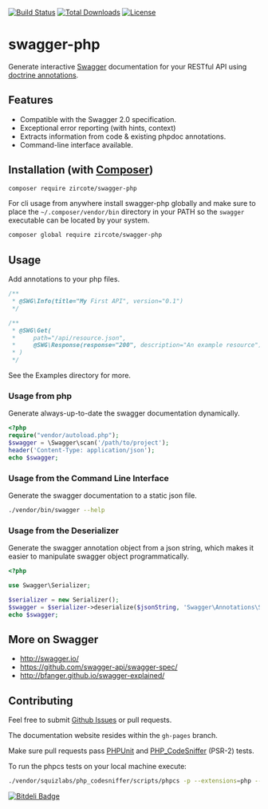 [![Build Status](https://img.shields.io/travis/zircote/swagger-php/master.svg?style=flat-square)](https://travis-ci.org/zircote/swagger-php)
[![Total Downloads](https://img.shields.io/packagist/dt/zircote/swagger-php.svg?style=flat-square)](https://packagist.org/packages/zircote/swagger-php)
[![License](https://img.shields.io/badge/license-Apache-blue.svg?style=flat-square)](LICENSE-2.0.txt)

# swagger-php

Generate interactive [Swagger](http://swagger.io) documentation for your RESTful API using [doctrine annotations](http://doctrine-common.readthedocs.org/en/latest/reference/annotations.html).

## Features

 - Compatible with the Swagger 2.0 specification.
 - Exceptional error reporting (with hints, context)
 - Extracts information from code & existing phpdoc annotations.
 - Command-line interface available.

## Installation (with [Composer](https://getcomposer.org))

```sh
composer require zircote/swagger-php
```

For cli usage from anywhere install swagger-php globally and make sure to place the `~/.composer/vendor/bin` directory in your PATH so the `swagger` executable can be located by your system.

```sh
composer global require zircote/swagger-php
```

## Usage

Add annotations to your php files.
```php
/**
 * @SWG\Info(title="My First API", version="0.1")
 */

/**
 * @SWG\Get(
 *     path="/api/resource.json",
 *     @SWG\Response(response="200", description="An example resource")
 * )
 */
```
See the Examples directory for more.

### Usage from php

Generate always-up-to-date the swagger documentation dynamically.

```php
<?php
require("vendor/autoload.php");
$swagger = \Swagger\scan('/path/to/project');
header('Content-Type: application/json');
echo $swagger;
```
### Usage from the Command Line Interface

Generate the swagger documentation to a static json file.

```sh
./vendor/bin/swagger --help
```

### Usage from the Deserializer

Generate the swagger annotation object from a json string, which makes it easier to manipulate swagger object programmatically.

```php
<?php

use Swagger\Serializer;

$serializer = new Serializer();
$swagger = $serializer->deserialize($jsonString, 'Swagger\Annotations\Swagger');
echo $swagger;
```

## More on Swagger

  * http://swagger.io/
  * https://github.com/swagger-api/swagger-spec/
  * http://bfanger.github.io/swagger-explained/

## Contributing

Feel free to submit [Github Issues](https://github.com/zircote/swagger-php/issues)
or pull requests.

The documentation website resides within the `gh-pages` branch.

Make sure pull requests pass [PHPUnit](https://phpunit.de/)
and [PHP_CodeSniffer](https://github.com/cakephp/cakephp-codesniffer) (PSR-2) tests.

To run the phpcs tests on your local machine execute:

```bash
./vendor/squizlabs/php_codesniffer/scripts/phpcs -p --extensions=php --standard=PSR2 --error-severity=1 --warning-severity=0 ./src ./tests
```

[![Bitdeli Badge](https://d2weczhvl823v0.cloudfront.net/zircote/swagger-php/trend.png)](https://bitdeli.com/free "Bitdeli Badge")
